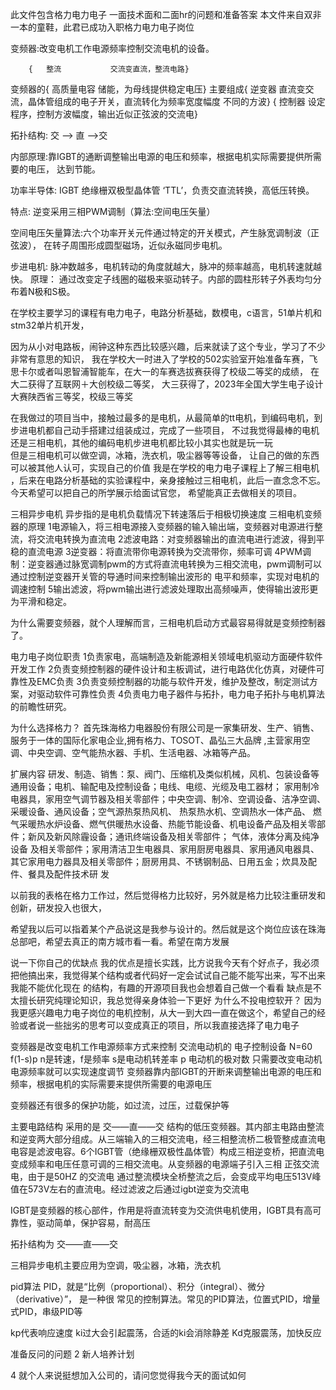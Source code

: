 此文件包含格力电力电子 一面技术面和二面hr的问题和准备答案
本文件来自双非一本的童鞋，此君已成功入职格力电力电子岗位


变频器:改变电机工作电源频率控制交流电机的设备。

        {   整流           交流变直流，整流电路}
变频器的{   高质量电容     储能，为母线提供稳定电压}
主要组成{   逆变器         直流变交流，晶体管组成的电子开关，直流转化为频率宽度幅度
                                                                    不同的方波}
        {   控制器         设定程序，控制方波幅度，输出近似正弦波的交流电}

拓扑结构:   交 --> 直 -->交

内部原理:靠IGBT的通断调整输出电源的电压和频率，根据电机实际需要提供所需要的电压，
                                                                        达到节能。

功率半导体: IGBT   绝缘栅双极型晶体管  ‘TTL’，负责交直流转换，高低压转换。

特点: 逆变采用三相PWM调制（算法:空间电压矢量）

空间电压矢量算法:六个功率开关元件通过特定的开关模式，产生脉宽调制波（正弦波），
在转子周围形成圆型磁场，近似永磁同步电机。

步进电机: 脉冲数越多，电机转动的角度就越大，脉冲的频率越高，电机转速就越快。
原理： 通过改变定子线圈的磁极来驱动转子。内部的圆柱形转子外表均匀分布着N极和S极。



在学校主要学习的课程有电力电子，电路分析基础，数模电，c语言，51单片机和stm32单片机开发，

因为从小对电路板，闹钟这种东西比较感兴趣，后来就读了这个专业，学习了不少非常有意思的知识，
我在学校大一时进入了学校的502实验室开始准备车赛，飞思卡尔或者叫恩智浦智能车，在大一的车赛选拔赛获得了校级二等奖的成绩，
在大二获得了互联网＋大创校级二等奖，
大三获得了，2023年全国大学生电子设计大赛陕西省三等奖，校级三等奖


在我做过的项目当中，接触过最多的是电机，从最简单的tt电机，到编码电机，到步进电机都自己动手搭建过组装成过，完成了一些项目，
不过我觉得最棒的电机还是三相电机，其他的编码电机步进电机都比较小其实也就是玩一玩   
但是三相电机可以做空调，冰箱，洗衣机，吸尘器等等设备，
让自己的做的东西可以被其他人认可，实现自己的价值
我是在学校的电力电子课程上了解三相电机
，后来在电路分析基础的实验课程中，亲身接触过三相电机，此后一直念念不忘。今天希望可以把自己的所学展示给面试官您，
希望能真正去做相关的项目。


三相异步电机  异步指的是电机负载情况下转速落后于相极切换速度
三相电机变频器的原理
1电源输入，将三相电源接入变频器的输入输出端，变频器对电源进行整流，将交流电转换为直流电
2滤波电路：对变频器输出的直流电进行滤波，得到平稳的直流电源
3逆变器：将直流带你电源转换为交流带你，频率可调
4PWM调制：逆变器通过脉宽调制pwm的方式将直流电转换为三相交流电，pwm调制可以通过控制逆变器开关管的导通时间来控制输出波形的
电平和频率，实现对电机的调速控制
5输出滤波，将pwm输出进行滤波处理取出高频噪声，使得输出波形更为平滑和稳定。

为什么需要变频器，就个人理解而言，三相电机启动方式最容易得就是变频控制器了。


电力电子岗位职责
1负责家电，高端制造及新能源相关领域电机驱动方面硬件软件开发工作
2负责变频控制器的硬件设计和主板调试，进行电路优化仿真，对硬件可靠性及EMC负责
3负责变频控制器的功能与软件开发，维护及整改，制定测试方案，对驱动软件可靠性负责
4负责电力电子器件与拓扑，电力电子拓扑与电机算法的前瞻性研究。



为什么选择格力？
首先珠海格力电器股份有限公司是一家集研发、生产、销售、服务于一体的国际化家电企业,拥有格力、TOSOT、晶弘三大品牌
,主营家用空调、中央空调、空气能热水器、手机、生活电器、冰箱等产品。
 
扩展内容
研发、制造、销售：泵、阀门、压缩机及类似机械，风机、包装设备等通用设备；电机、输配电及控制设备；电线、电缆、光缆及电工器材；
家用制冷电器具，家用空气调节器及相关零部件；中央空调、制冷、空调设备、洁净空调、采暖设备、通风设备；空气源热泵热风机、
热泵热水机、空调热水一体产品、
燃气采暖热水炉设备、燃气供暖热水设备、热能节能设备、机电设备产品及相关零部件；新风及新风除霾设备；通讯终端设备及相关零部件；
气体，液体分离及纯净设备
及相关零部件；家用清洁卫生电器具、家用厨房电器具、家用通风电器具、其它家用电力器具及相关零部件；厨房用具、不锈钢制品、日用五金；炊具及配件、餐具及配件技术研
发

 以前我的表格在格力工作过，然后觉得格力比较好，另外就是格力比较注重研发和创新，研发投入也很大，
 
  希望我以后可以指着某个产品说这是我参与设计的。然后就是这个岗位应该在珠海总部吧，希望去真正的南方城市看一看。希望在南方发展




说一下你自己的优缺点
  我的优点是擅长实践，比方说我今天有个好点子，我必须把他搞出来，我觉得某个结构或者代码好一定会试试自己能不能写出来，写不出来我能不能优化现在
  的结构，有趣的开源项目我也会想着自己做一个看看
  缺点是不太擅长研究纯理论知识，我总觉得亲身体验一下更好
为什么不投电控软开？
  因为我更感兴趣电力电子岗位的电机控制，从大一到大四一直在做这个，希望自己的经验或者说一些拙劣的思考可以变成真正的项目，所以我直接选择了电力电子


  变频器是改变电机工作电源频率方式来控制 交流电动机的 电子控制设备
  N=60 f(1-s)p n是转速，f是频率 s是电动机转差率 p  电动机的极对数
  只需要改变电动机电源频率就可以实现速度调节
  变频器靠内部IGBT的开断来调整输出电源的电压和频率，根据电机的实际需要来提供所需要的电源电压

  变频器还有很多的保护功能，如过流，过压，过载保护等

  主要电路结构
  采用的是 交——直——交 结构的低压变频器。其内部主电路由整流和逆变两大部分组成。从三端输入的三相交流电，经三相整流桥二极管整成直流电
  电容是滤波电容。6个IGBT管（绝缘栅双极性晶体管）构成三相逆变桥，把直流电变成频率和电压任意可调的三相交流电。从变频器的电源端子引入三相
  正弦交流电，由于是50HZ 的交流电  通过整流模块全桥整流之后，会变成平均电压513V峰值在573V左右的直流电。经过滤波之后通过igbt逆变为交流电

  IGBT是变频器的核心部件，作用是将直流转变为交流供电机使用，IGBT具有高可靠性，驱动简单，保护容易，耐高压

  拓扑结构为  交——直——交

  三相异步电机主要应用为空调，吸尘器，冰箱，洗衣机


  pid算法 PID，就是“比例（proportional）、积分（integral）、微分（derivative）”，
  是一种很 常见的控制算法。常见的PID算法，位置式PID，增量式PID，串级PID等

  kp代表响应速度  ki过大会引起震荡，合适的ki会消除静差   Kd克服震荡，加快反应
  



准备反问的问题
2 新人培养计划
 
4 就个人来说挺想加入公司的，请问您觉得我今天的面试如何

